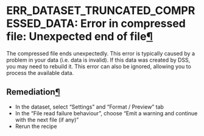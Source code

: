 ERR\_DATASET\_TRUNCATED\_COMPRESSED\_DATA: Error in compressed file: Unexpected end of file[¶](#err-dataset-truncated-compressed-data-error-in-compressed-file-unexpected-end-of-file "Permalink to this heading")
==================================================================================================================================================================================================================


The compressed file ends unexpectedly.
This error is typically caused by a problem in your data (i.e. data is invalid). If this data was created by DSS, you may need to rebuild it. This error can also be ignored, allowing you to process the available data.



Remediation[¶](#remediation "Permalink to this heading")
--------------------------------------------------------


* In the dataset, select “Settings” and “Format / Preview” tab
* In the “File read failure behaviour”, choose “Emit a warning and continue with the next file (if any)”
* Rerun the recipe